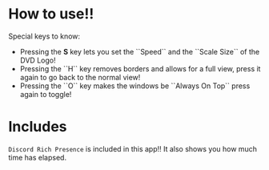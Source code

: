 <h1>How to use!!</h1>

Special keys to know:
<h7>
  <ul> 
    <li> Pressing the <b>S</b> key lets you set the ``Speed`` and the ``Scale Size`` of the DVD Logo! </li>
    <li> Pressing the ``H`` key removes borders and allows for a full view, press it again to go back to the normal view! </li>
    <li> Pressing the ``O`` key makes the windows be ``Always On Top`` press again to toggle! </li>
  </ul>
</h7>

<h1>Includes</h1>

``Discord Rich Presence`` is included in this app!! It also shows you how much time has elapsed.
